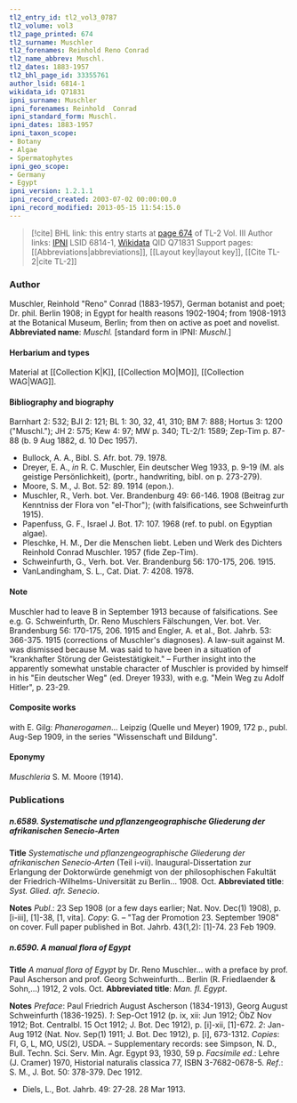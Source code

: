```yaml
---
tl2_entry_id: tl2_vol3_0787
tl2_volume: vol3
tl2_page_printed: 674
tl2_surname: Muschler
tl2_forenames: Reinhold Reno Conrad
tl2_name_abbrev: Muschl.
tl2_dates: 1883-1957
tl2_bhl_page_id: 33355761
author_lsid: 6814-1
wikidata_id: Q71831
ipni_surname: Muschler
ipni_forenames: Reinhold  Conrad
ipni_standard_form: Muschl.
ipni_dates: 1883-1957
ipni_taxon_scope: 
- Botany
- Algae
- Spermatophytes
ipni_geo_scope: 
- Germany
- Egypt
ipni_version: 1.2.1.1
ipni_record_created: 2003-07-02 00:00:00.0
ipni_record_modified: 2013-05-15 11:54:15.0
---
```


> [!cite] BHL link: this entry starts at [page 674](https://www.biodiversitylibrary.org/page/33355761) of TL-2 Vol. III
> Author links: [IPNI](https://www.ipni.org/a/6814-1) LSID 6814-1, [Wikidata](https://www.wikidata.org/wiki/Q71831) QID Q71831
> Support pages: [[Abbreviations|abbreviations]], [[Layout key|layout key]], [[Cite TL-2|cite TL-2]]

### Author

Muschler, Reinhold "Reno" Conrad (1883-1957), German botanist and poet; Dr. phil. Berlin 1908; in Egypt for health reasons 1902-1904; from 1908-1913 at the Botanical Museum, Berlin; from then on active as poet and novelist. 
**Abbreviated name**: *Muschl.* \[standard form in IPNI: *Muschl.*\]

#### Herbarium and types

Material at [[Collection K|K]], [[Collection MO|MO]], [[Collection WAG|WAG]].

#### Bibliography and biography

Barnhart 2: 532; BJI 2: 121; BL 1: 30, 32, 41, 310; BM 7: 888; Hortus 3: 1200 ("Muschl."); JH 2: 575; Kew 4: 97; MW p. 340; TL-2/1: 1589; Zep-Tim p. 87-88 (b. 9 Aug 1882, d. 10 Dec 1957).
- Bullock, A. A., Bibl. S. Afr. bot. 79. 1978.
- Dreyer, E. A., *in* R. C. Muschler, Ein deutscher Weg 1933, p. 9-19 (M. als geistige Persönlichkeit), (portr., handwriting, bibl. on p. 273-279).
- Moore, S. M., J. Bot. 52: 89. 1914 (epon.).
- Muschler, R., Verh. bot. Ver. Brandenburg 49: 66-146. 1908 (Beitrag zur Kenntniss der Flora von "el-Thor"); (with falsifications, see Schweinfurth 1915).
- Papenfuss, G. F., Israel J. Bot. 17: 107. 1968 (ref. to publ. on Egyptian algae).
- Pleschke, H. M., Der die Menschen liebt. Leben und Werk des Dichters Reinhold Conrad Muschler. 1957 (fide Zep-Tim).
- Schweinfurth, G., Verh. bot. Ver. Brandenburg 56: 170-175, 206. 1915.
- VanLandingham, S. L., Cat. Diat. 7: 4208. 1978.

#### Note

Muschler had to leave B in September 1913 because of falsifications. See e.g. G. Schweinfurth, Dr. Reno Muschlers Fälschungen, Ver. bot. Ver. Brandenburg 56: 170-175, 206. 1915 and Engler, A. et al., Bot. Jahrb. 53: 366-375. 1915 (corrections of Muschler's diagnoses). A law-suit against M. was dismissed because M. was said to have been in a situation of "krankhafter Störung der Geistestätigkeit." – Further insight into the apparently somewhat unstable character of Muschler is provided by himself in his "Ein deutscher Weg" (ed. Dreyer 1933), with e.g. "Mein Weg zu Adolf Hitler", p. 23-29.

#### Composite works

with E. Gilg: *Phanerogamen*... Leipzig (Quelle und Meyer) 1909, 172 p., publ. Aug-Sep 1909, in the series "Wissenschaft und Bildung".

#### Eponymy

*Muschleria* S. M. Moore (1914).

### Publications

##### n.6589. Systematische und pflanzengeographische Gliederung der afrikanischen Senecio-Arten

**Title**
*Systematische und pflanzengeographische Gliederung der afrikanischen Senecio-Arten* (Teil i-vii). Inaugural-Dissertation zur Erlangung der Doktorwürde genehmigt von der philosophischen Fakultät der Friedrich-Wilhelms-Universität zu Berlin... 1908. Oct.
**Abbreviated title**: *Syst. Glied. afr. Senecio*.

**Notes**
*Publ*.: 23 Sep 1908 (or a few days earlier; Nat. Nov. Dec(1) 1908), p. \[i-iii\], \[1\]-38, \[1, vita\].
*Copy*: G. – "Tag der Promotion 23. September 1908" on cover. Full paper published in Bot. Jahrb. 43(1,2): \[1\]-74. 23 Feb 1909.

##### n.6590. A manual flora of Egypt

**Title**
*A manual flora of Egypt* by Dr. Reno Muschler... with a preface by prof. Paul Ascherson and prof. Georg Schweinfurth... Berlin (R. Friedlaender & Sohn,...) 1912, 2 vols. Oct.
**Abbreviated title**: *Man. fl. Egypt*.

**Notes**
*Preface*: Paul Friedrich August Ascherson (1834-1913), Georg August Schweinfurth (1836-1925).
*1*: Sep-Oct 1912 (p. ix, xii: Jun 1912; ÖbZ Nov 1912; Bot. Centralbl. 15 Oct 1912; J. Bot. Dec 1912), p. \[i\]-xii, \[1\]-672.
*2*: Jan-Aug 1912 (Nat. Nov. Sep(1) 1911; J. Bot. Dec 1912), p. \[i\], 673-1312.
*Copies*: FI, G, L, MO, US(2), USDA. – Supplementary records: see Simpson, N. D., Bull. Techn. Sci. Serv. Min. Agr. Egypt 93, 1930, 59 p.
*Facsimile ed*.: Lehre (J. Cramer) 1970, Historial naturalis classica 77, ISBN 3-7682-0678-5.
*Ref*.: S. M., J. Bot. 50: 378-379. Dec 1912.
- Diels, L., Bot. Jahrb. 49: 27-28. 28 Mar 1913.

